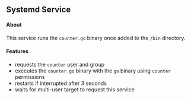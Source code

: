 ## Systemd Service

#### About
This service runs the `counter.go` binary once added to the `/bin` directory.

#### Features
- requests the `counter` user and group
- executes the `counter.go` binary with the `go` binary using `counter` permissions
- restarts if interrupted after 3 seconds
- waits for multi-user target to request this service